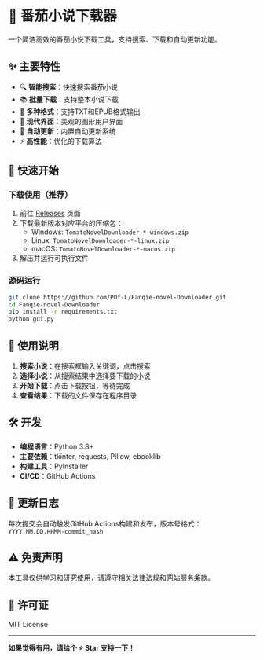# 🍅 番茄小说下载器

一个简洁高效的番茄小说下载工具，支持搜索、下载和自动更新功能。

## ✨ 主要特性

- 🔍 **智能搜索**：快速搜索番茄小说
- 📚 **批量下载**：支持整本小说下载
- 📖 **多种格式**：支持TXT和EPUB格式输出
- 🎨 **现代界面**：美观的图形用户界面
- 🚀 **自动更新**：内置自动更新系统
- ⚡ **高性能**：优化的下载算法

## 🚀 快速开始

### 下载使用（推荐）

1. 前往 [Releases](https://github.com/POf-L/Fanqie-novel-Downloader/releases) 页面
2. 下载最新版本对应平台的压缩包：
   - Windows: `TomatoNovelDownloader-*-windows.zip`
   - Linux: `TomatoNovelDownloader-*-linux.zip`
   - macOS: `TomatoNovelDownloader-*-macos.zip`
3. 解压并运行可执行文件

### 源码运行

```bash
git clone https://github.com/POf-L/Fanqie-novel-Downloader.git
cd Fanqie-novel-Downloader
pip install -r requirements.txt
python gui.py
```

## 📖 使用说明

1. **搜索小说**：在搜索框输入关键词，点击搜索
2. **选择小说**：从搜索结果中选择要下载的小说
3. **开始下载**：点击下载按钮，等待完成
4. **查看结果**：下载的文件保存在程序目录

## 🛠️ 开发

- **编程语言**：Python 3.8+
- **主要依赖**：tkinter, requests, Pillow, ebooklib
- **构建工具**：PyInstaller
- **CI/CD**：GitHub Actions

## 📝 更新日志

每次提交会自动触发GitHub Actions构建和发布，版本号格式：`YYYY.MM.DD.HHMM-commit_hash`

## ⚠️ 免责声明

本工具仅供学习和研究使用，请遵守相关法律法规和网站服务条款。

## 📄 许可证

MIT License

---

**如果觉得有用，请给个 ⭐ Star 支持一下！**